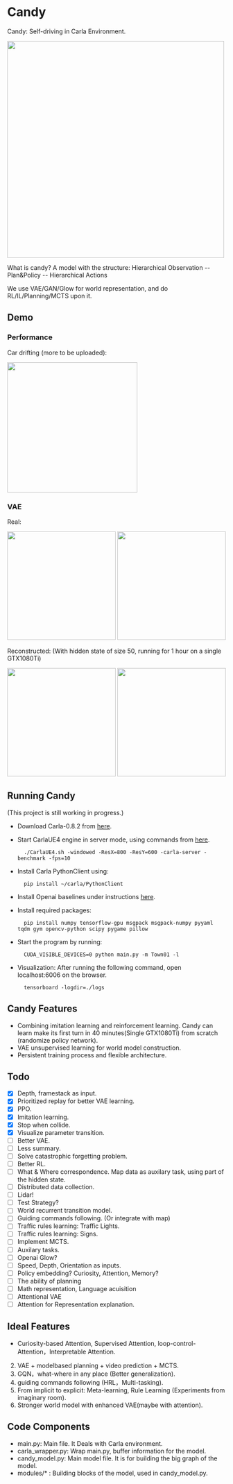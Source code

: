 # Candy
Candy: Self-driving in Carla Environment.

<img src="https://github.com/createamind/candy/blob/master/screenshots/candy.png" width="500"/>

What is candy? A model with the structure: Hierarchical Observation -- Plan&Policy -- Hierarchical Actions

We use VAE/GAN/Glow for world representation, and do RL/IL/Planning/MCTS upon it.


## Demo

### Performance

Car drifting (more to be uploaded):

<img src="https://github.com/createamind/candy/blob/master/screenshots/drift.gif" width="300" style="display:inline"/>

### VAE

Real:

<div>
    <img src="https://github.com/createamind/candy/blob/master/screenshots/real1.png" width="250" style="display:inline"/>
    <img src="https://github.com/createamind/candy/blob/master/screenshots/real2.png" width="250" style="display:inline"/>
</div>

Reconstructed: (With hidden state of size 50, running for 1 hour on a single GTX1080Ti)

<div>
    <img src="https://github.com/createamind/candy/blob/master/screenshots/reconstruct1.png" width="250" style="display:inline"/>
    <img src="https://github.com/createamind/candy/blob/master/screenshots/reconstruct2.png" width="250" style="display:inline"/>
</div>


## Running Candy
(This project is still working in progress.)
* Download Carla-0.8.2 from [here][carlarelease].
* Start CarlaUE4 engine in server mode, using commands from [here][carlagithub].

        ./CarlaUE4.sh -windowed -ResX=800 -ResY=600 -carla-server -benchmark -fps=10
    
* Install Carla PythonClient using:

        pip install ~/carla/PythonClient

* Install Openai baselines under instructions [here][baseline].
* Install required packages:

        pip install numpy tensorflow-gpu msgpack msgpack-numpy pyyaml tqdm gym opencv-python scipy pygame pillow
    
* Start the program by running:

        CUDA_VISIBLE_DEVICES=0 python main.py -m Town01 -l

* Visualization: After running the following command, open localhost:6006 on the browser.

        tensorboard -logdir=./logs



[carlagithub]: http://carla.readthedocs.io/en/latest/running_simulator_standalone/
[carlarelease]: https://github.com/carla-simulator/carla/releases
[baseline]: https://github.com/openai/baselines


## Candy Features
* Combining imitation learning and reinforcement learning. Candy can learn make its first turn in 40 minutes(Single GTX1080Ti) from scratch (randomize policy network).
* VAE unsupervised learning for world model construction.
* Persistent training process and flexible architecture.

## Todo
- [x] Depth, framestack as input.
- [x] Prioritized replay for better VAE learning.
- [x] PPO.
- [x] Imitation learning.
- [x] Stop when collide.
- [x] Visualize parameter transition.
- [ ] Better VAE.
- [ ] Less summary.
- [ ] Solve catastrophic forgetting problem.
- [ ] Better RL.
- [ ] What & Where correspondence. Map data as auxilary task, using part of the hidden state.
- [ ] Distributed data collection.
- [ ] Lidar!
- [ ] Test Strategy?
- [ ] World recurrent transition model.
- [ ] Guiding commands following. (Or integrate with map)
- [ ] Traffic rules learning: Traffic Lights.
- [ ] Traffic rules learning: Signs.
- [ ] Implement MCTS.
- [ ] Auxilary tasks.
- [ ] Openai Glow?
- [ ] Speed, Depth, Orientation as inputs.
- [ ] Policy embedding? Curiosity, Attention, Memory?
- [ ] The ability of planning
- [ ] Math representation, Language acuisition
- [ ] Attentional VAE
- [ ] Attention for Representation explanation.

## Ideal Features

* Curiosity-based Attention, Supervised Attention, loop-control-Attention，Interpretable Attention.
2. VAE + modelbased planning + video prediction + MCTS.
3. GQN，what-where in any place (Better generalization).
4. guiding commands following (HRL，Multi-tasking).
5. From implicit to explicit: Meta-learning, Rule Learning (Experiments from imaginary room).
6. Stronger world model with enhanced VAE(maybe with attention).

## Code Components
* main.py: Main file. It Deals with Carla environment.
* carla_wrapper.py: Wrap main.py, buffer information for the model.
* candy_model.py: Main model file. It is for building the big graph of the model.
* modules/* : Building blocks of the model, used in candy_model.py.


